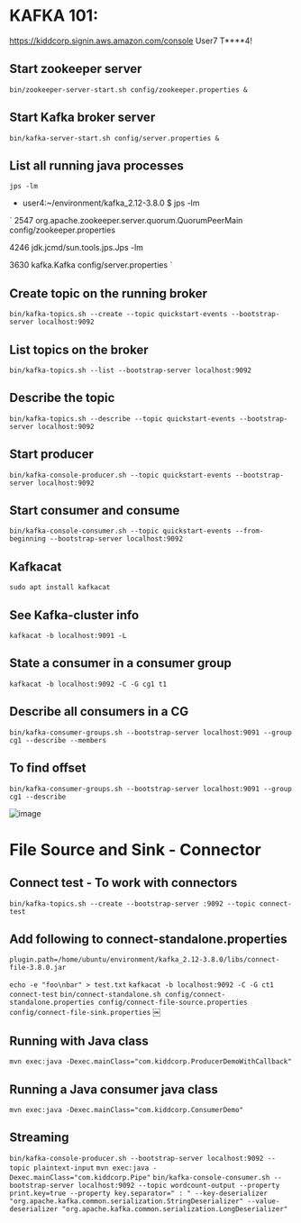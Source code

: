 # KAFKA 101:

https://kiddcorp.signin.aws.amazon.com/console
User7
T****4!


## Start zookeeper server
```bin/zookeeper-server-start.sh config/zookeeper.properties &```
 
## Start Kafka broker server
```bin/kafka-server-start.sh config/server.properties &```

## List all running java processes
```jps -lm```
  
* user4:~/environment/kafka_2.12-3.8.0 $ jps -lm


`
2547 org.apache.zookeeper.server.quorum.QuorumPeerMain config/zookeeper.properties


4246 jdk.jcmd/sun.tools.jps.Jps -lm


3630 kafka.Kafka config/server.properties
` 

## Create topic on the running broker
```bin/kafka-topics.sh --create --topic quickstart-events --bootstrap-server localhost:9092```

## List topics on the broker
```bin/kafka-topics.sh --list --bootstrap-server localhost:9092```

## Describe the topic
```bin/kafka-topics.sh --describe --topic quickstart-events --bootstrap-server localhost:9092```

## Start producer
```bin/kafka-console-producer.sh --topic quickstart-events --bootstrap-server localhost:9092```

## Start consumer and consume
```bin/kafka-console-consumer.sh --topic quickstart-events --from-beginning --bootstrap-server localhost:9092```

## Kafkacat
```sudo apt install kafkacat```

## See Kafka-cluster info
```kafkacat -b localhost:9091 -L```

## State a consumer in a consumer group
```kafkacat -b localhost:9092 -C -G cg1 t1```

## Describe all consumers in a CG
```bin/kafka-consumer-groups.sh --bootstrap-server localhost:9091 --group cg1 --describe --members```

## To find offset
```bin/kafka-consumer-groups.sh --bootstrap-server localhost:9091 --group cg1 --describe```

![image](https://github.com/user-attachments/assets/ae91ab13-60d9-47c2-9445-09ff11641887)


# File Source and Sink - Connector


## Connect test - To work with connectors
```bin/kafka-topics.sh --create --bootstrap-server :9092 --topic connect-test```

## Add following to connect-standalone.properties
```plugin.path=/home/ubuntu/environment/kafka_2.12-3.8.0/libs/connect-file-3.8.0.jar```

```echo -e "foo\nbar" > test.txt```
```kafkacat -b localhost:9092 -C -G ct1 connect-test```
```bin/connect-standalone.sh config/connect-standalone.properties config/connect-file-source.properties config/connect-file-sink.properties```
￼




## Running with Java class
```mvn exec:java -Dexec.mainClass="com.kiddcorp.ProducerDemoWithCallback"```

## Running a Java consumer java class
```mvn exec:java -Dexec.mainClass="com.kiddcorp.ConsumerDemo"```

## Streaming
```bin/kafka-console-producer.sh --bootstrap-server localhost:9092 --topic plaintext-input```
```mvn exec:java -Dexec.mainClass="com.kiddcorp.Pipe"```
```bin/kafka-console-consumer.sh --bootstrap-server localhost:9092 --topic wordcount-output --property print.key=true --property key.separator=" : " --key-deserializer "org.apache.kafka.common.serialization.StringDeserializer" --value-deserializer "org.apache.kafka.common.serialization.LongDeserializer"```
